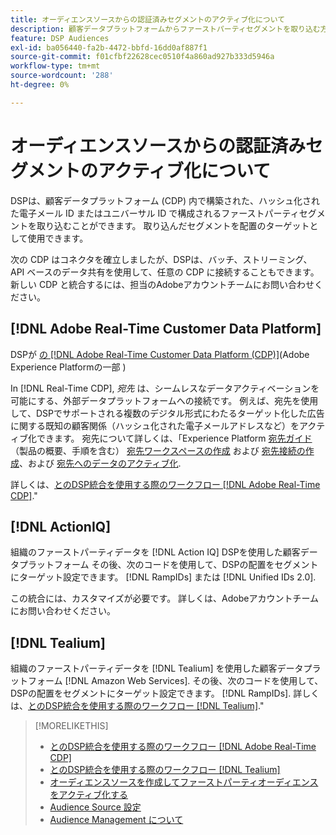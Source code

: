 ```yaml
---
title: オーディエンスソースからの認証済みセグメントのアクティブ化について
description: 顧客データプラットフォームからファーストパーティセグメントを取り込む方法について説明します。
feature: DSP Audiences
exl-id: ba056440-fa2b-4472-bbfd-16dd0af887f1
source-git-commit: f01cfbf22628cec0510f4a860ad927b333d5946a
workflow-type: tm+mt
source-wordcount: '288'
ht-degree: 0%

---
```


# オーディエンスソースからの認証済みセグメントのアクティブ化について

DSPは、顧客データプラットフォーム (CDP) 内で構築された、ハッシュ化された電子メール ID またはユニバーサル ID で構成されるファーストパーティセグメントを取り込むことができます。 取り込んだセグメントを配置のターゲットとして使用できます。

次の CDP はコネクタを確立しましたが、DSPは、バッチ、ストリーミング、API ベースのデータ共有を使用して、任意の CDP に接続することもできます。 新しい CDP と統合するには、担当のAdobeアカウントチームにお問い合わせください。

## [!DNL Adobe Real-Time Customer Data Platform]

DSPが [の [!DNL Adobe Real-Time Customer Data Platform (CDP)]](https://experienceleague.adobe.com/docs/experience-platform/rtcdp/overview.html)(Adobe Experience Platformの一部 )

In [!DNL Real-Time CDP], *宛先* は、シームレスなデータアクティベーションを可能にする、外部データプラットフォームへの接続です。 例えば、宛先を使用して、DSPでサポートされる複数のデジタル形式にわたるターゲット化した広告に関する既知の顧客関係（ハッシュ化された電子メールアドレスなど）をアクティブ化できます。 宛先について詳しくは、「Experience Platform [宛先ガイド](https://experienceleague.adobe.com/docs/experience-platform/destinations/home.html)（製品の概要、手順を含む） [宛先ワークスペースの作成](https://experienceleague.adobe.com/docs/experience-platform/destinations/ui/destinations-workspace.html) および [宛先接続の作成](https://experienceleague.adobe.com/docs/experience-platform/destinations/ui/connect-destination.html)、および [宛先へのデータのアクティブ化](https://experienceleague.adobe.com/docs/experience-platform/destinations/ui/activate/activate-segment-streaming-destinations.html).

詳しくは、[とのDSP統合を使用する際のワークフロー [!DNL Adobe Real-Time CDP]](/help/dsp/audiences/sources/source-adobe-rtcdp.md).&quot;

## [!DNL ActionIQ]

組織のファーストパーティデータを [!DNL Action IQ] DSPを使用した顧客データプラットフォーム その後、次のコードを使用して、DSPの配置をセグメントにターゲット設定できます。 [!DNL RampIDs] または [!DNL Unified IDs 2.0].

この統合には、カスタマイズが必要です。 詳しくは、Adobeアカウントチームにお問い合わせください。

## [!DNL Tealium]

組織のファーストパーティデータを [!DNL Tealium] を使用した顧客データプラットフォーム [!DNL Amazon Web Services]. その後、次のコードを使用して、DSPの配置をセグメントにターゲット設定できます。 [!DNL RampIDs]. 詳しくは、[とのDSP統合を使用する際のワークフロー [!DNL Tealium]](/help/dsp/audiences/sources/source-tealium.md).&quot;

>[!MORELIKETHIS]
>
>* [とのDSP統合を使用する際のワークフロー [!DNL Adobe Real-Time CDP]](/help/dsp/audiences/sources/source-adobe-rtcdp.md)
>* [とのDSP統合を使用する際のワークフロー [!DNL Tealium]](/help/dsp/audiences/sources/source-tealium.md)
>* [オーディエンスソースを作成してファーストパーティオーディエンスをアクティブ化する](source-create.md)
>* [Audience Source 設定](source-settings.md)
>* [Audience Management について](/help/dsp/audiences/audience-about.md)

<!--
>* [Workflow for Using the DSP Integration with [!DNL ActionIQ]](/help/dsp/audiences/sources/source-actioniq.md)
-->
